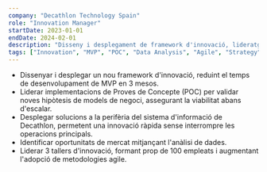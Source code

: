 ```yaml
---
company: "Decathlon Technology Spain"
role: "Innovation Manager"
startDate: 2023-01-01
endDate: 2024-02-01
description: "Disseny i desplegament de framework d'innovació, lideratge de POCs i anàlisi de dades per a oportunitats de mercat."
tags: ["Innovation", "MVP", "POC", "Data Analysis", "Agile", "Strategy"]
---
```


- Dissenyar i desplegar un nou framework d'innovació, reduint el temps de desenvolupament de MVP en 3 mesos.
- Liderar implementacions de Proves de Concepte (POC) per validar noves hipòtesis de models de negoci, assegurant la viabilitat abans d'escalar.
- Desplegar solucions a la perifèria del sistema d'informació de Decathlon, permetent una innovació ràpida sense interrompre les operacions principals.
- Identificar oportunitats de mercat mitjançant l'anàlisi de dades.
- Liderar 3 tallers d'innovació, formant prop de 100 empleats i augmentant l'adopció de metodologies agile.

